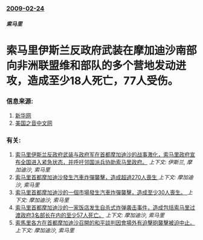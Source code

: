 ### [2009-02-24](/news/2009/02/24/index.md)

##### 索马里
# 索马里伊斯兰反政府武装在摩加迪沙南部向非洲联盟维和部队的多个营地发动进攻，造成至少18人死亡，77人受伤。




### 信息来源:

1. [新华网](http://news.xinhuanet.com/newscenter/2009-02/24/content_10888599.htm)
2. [美国之音中文网](http://www.voanews.com/chinese/n2009-02-25-voa19.cfm)

### 有关:

1. [ 索马里伊斯兰反政府武装与政府军在首都摩加迪沙的战事激化，索马里政府宣布全国进入紧急状态，并呼吁邻国派兵协助索马里政府。](/news/2009/06/20/索马里伊斯兰反政府武装与政府军在首都摩加迪沙的战事激化-索马里政府宣布全国进入紧急状态-并呼吁邻国派兵协助索马里政府.md) _上下文: 伊斯兰, 摩加迪沙, 索马里_
2. [索马里首都摩加迪沙發生汽車炸彈襲擊，造成超過270人喪生 ](/news/2017/10/14/索马里首都摩加迪沙發生汽車炸彈襲擊-造成超過270人喪生.md) _上下文: 摩加迪沙, 索马里_
3. [索马里首都摩加迪沙的一個市場發生汽車炸彈襲擊，造成至少30人喪生。 ](/news/2017/02/19/索马里首都摩加迪沙的一個市場發生汽車炸彈襲擊-造成至少30人喪生.md) _上下文: 摩加迪沙, 索马里_
4. [ 索马里首都摩加迪沙的一家饭店发生自杀式炸弹袭击事件，造成包括索马里过渡政府3名部长在内的至少57人死亡。](/news/2009/12/3/索马里首都摩加迪沙的一家饭店发生自杀式炸弹袭击事件-造成包括索马里过渡政府3名部长在内的至少57人死亡.md) _上下文: 摩加迪沙, 索马里_
5. [索馬里各方在首都摩加迪沙召開的和平談判因會場外有迫擊砲襲擊被迫中止。](/news/2007/07/15/索馬里各方在首都摩加迪沙召開的和平談判因會場外有迫擊砲襲擊被迫中止.md) _上下文: 摩加迪沙, 索马里_
